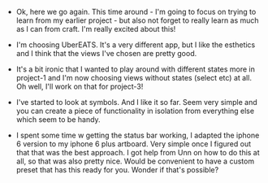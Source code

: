 * Ok, here we go again. This time around - I'm going to focus on trying to learn from my earlier project - but also not forget to really learn as much as I can from craft. I'm really excited about this!
* I'm choosing UberEATS. It's a very different app, but I like the esthetics and I think that the views I've chosen are pretty good.
* It's a bit ironic that I wanted to play around with different states more in project-1 and I'm now choosing views without states (select etc) at all. Oh well, I'll work on that for project-3!

* I've started to look at symbols. And I like it so far. Seem very simple and you can create a piece of functionality in isolation from everything else which seem to be handy.
* I spent some time w getting the status bar working, I adapted the iphone 6 version to my iphone 6 plus artboard. Very simple once I figured out that that was the best approach. I got help from Unn on how to do this at all, so that was also pretty nice. Would be convenient to have a custom preset that has this ready for you. Wonder if that's possible?
